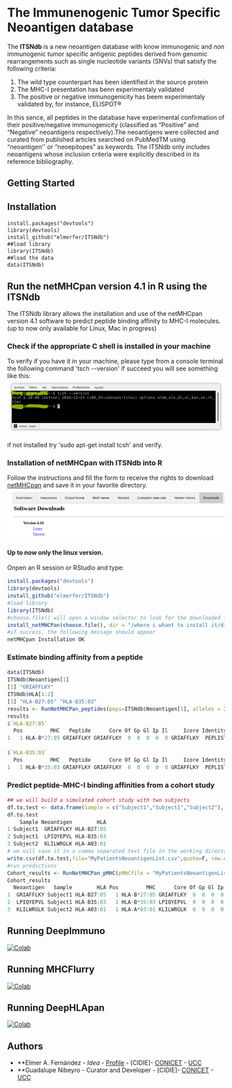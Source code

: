 # The Immunenogenic Tumor Specific Neoantigen database
The **ITSNdb** is a new  neoantigen database with know immunogenic and non immunogenic tumor specific antigenic peptides derived from genomic rearrangements such as single nucleotide variants (SNVs) that satisfy the following criteria:
1. The wild type counterpart has been identified in the source protein
2. The MHC-I presentation has benn experimentaly validated
3. The positive or negative immunogenicity has beem experimentaly validated by, for instance, ELISPOT® 

In this sence, all peptides in the database have experimental confirmation of their positive/negative immunogenicity (classified as “Positive” and “Negative” neoantigens respectively).The neoantigens were collected and curated from published articles searched on PubMedTM using “neoantigen'' or “neoepitopes” as keywords. The ITSNdb only includes neoantigens whose inclusion criteria were explicitly described in its reference bibliography. 

## Getting Started


## Installation
```
install.packages("devtools")
library(devtools)
install_github("elmerfer/ITSNdb")
##load library
library(ITSNdb)
##load the data 
data(ITSNdb)
```
## Run the netMHCpan version 4.1 in R using the ITSNdb
The ITSNdb library allows the installation and use of the netMHCpan version 4.1 software to predict peptide binding affinity to MHC-I molecules.
(up to now only available for Linux, Mac in progress)
### Check if the appropriate C shell is installed in your machine
To verify if you have it in your machine, please type from a console terminal the following command 
'tsch --version'
if succeed you will see something like this:
![tsch output](https://github.com/elmerfer/ITSNdb/blob/main/tsch.shell.png)

if not installed try 'sudo apt-get install tcsh' and verify. 

### Installation of netMHCpan with ITSNdb into R
Follow the instructions and fill the form to receive the rights to download [netMHCpan](https://services.healthtech.dtu.dk/service.php?NetMHCpan-4.1) 
and save it in your favorite directory.
![Download](https://github.com/elmerfer/ITSNdb/blob/main/DownloadV4.1.png)

#### Up to now only the linux version.

Onpen an R session or RStudio and type:
```R
install.packages("devtools")
library(devtools)
install_github("elmerfer/ITSNdb")
#load library
library(ITSNdb)
#choose.file() will open a window selector to look for the downloaded file
install_netMHCPan(choose.file(), dir = "/where i whant to install it/dir")
#if success, the following message should appear
netMHCpan Installation OK
```

### Estimate binding affinity from a peptide
```R
data(ITSNdb)
ITSNdb$Neoantigen[1]
[1] "GRIAFFLKY"
ITSNdb$HLA[1:2]
[1] "HLA-B27:05" "HLA-B35:03"
results <- RunNetMHCPan_peptides(peps=ITSNdb$Neoantigen[1], alleles = ITSNdb$HLA[1:2])
results
$`HLA-B27:05`
  Pos         MHC   Peptide      Core Of Gp Gl Ip Il     Icore Identity  Score_EL %Rank_EL Score_BA %Rank_BA Aff(nM) BindLevel
1   1 HLA-B*27:05 GRIAFFLKY GRIAFFLKY  0  0  0  0  0 GRIAFFLKY  PEPLIST 0.9810120    0.009 0.659218    0.103   39.93        SB

$`HLA-B35:03`
  Pos         MHC   Peptide      Core Of Gp Gl Ip Il     Icore Identity  Score_EL %Rank_EL Score_BA %Rank_BA  Aff(nM) BindLevel
1   1 HLA-B*35:03 GRIAFFLKY GRIAFFLKY  0  0  0  0  0 GRIAFFLKY  PEPLIST 0.0000600   31.333 0.009315   55.345 45206.31      <NA>
```
### Predict peptide-MHC-I binding affinities from a cohort study
```R
## we will build a simulated cohort study with two subjects
df.to.test <- data.frame(Sample = c("Subject1","Subject1","Subject2"), Neoantigen=ITSNdb$Neoantigen[1:3],HLA = ITSNdb$HLA[1:3])
df.to.test
    Sample Neoantigen        HLA
1 Subject1  GRIAFFLKY HLA-B27:05
2 Subject1  LPIQYEPVL HLA-B35:03
3 Subject2  KLILWRGLK HLA-A03:01
# we will save it in a comma separated text file in the working directory
write.csv(df.to.test,file="MyPatientsNeoantigenList.csv",quote=F, row.names = F)
#run predictions 
Cohort_results <- RunNetMHCPan_pMHC(pMHCfile = "MyPatientsNeoantigenList.csv")
Cohort_results
  Neoantigen   Sample        HLA Pos         MHC      Core Of Gp Gl Ip Il     Icore Identity  Score_EL %Rank_EL Score_BA %Rank_BA Aff(nM) BindLevel
1  GRIAFFLKY Subject1 HLA-B27:05   1 HLA-B*27:05 GRIAFFLKY  0  0  0  0  0 GRIAFFLKY  PEPLIST 0.9810120    0.009 0.659218    0.103   39.93        SB
2  LPIQYEPVL Subject1 HLA-B35:03   1 HLA-B*35:03 LPIQYEPVL  0  0  0  0  0 LPIQYEPVL  PEPLIST 0.9816510    0.004 0.690369    0.008   28.51        SB
3  KLILWRGLK Subject2 HLA-A03:01   1 HLA-A*03:01 KLILWRGLK  0  0  0  0  0 KLILWRGLK  PEPLIST 0.7217850    0.184 0.733193    0.049   17.94        SB
```
## Running DeepImmuno
[![Colab](https://colab.research.google.com/assets/colab-badge.svg)](https://colab.research.google.com/github/elmerfer/ITSNdb/blob/main/Colab/DeepImmuno_Colab.ipynb)
## Running MHCFlurry
[![Colab](https://colab.research.google.com/assets/colab-badge.svg)](https://colab.research.google.com/github/elmerfer/ITSNdb/blob/main/Colab/MHCFlurry_Colab.ipynb)
## Running DeepHLApan
[![Colab](https://colab.research.google.com/assets/colab-badge.svg)](https://colab.research.google.com/github/elmerfer/ITSNdb/blob/main/Colab/DeepHLApan_Colab.ipynb)

## Authors
* **Elmer A. Fernández - *Idea* - [Profile](https://www.researchgate.net/profile/Elmer_Fernandez) - [CIDIE]- [CONICET](http://www.conicet.gov.ar) - [UCC](http://www.ucc.edu.ar) 
* **Guadalupe Nibeyro - Curator and Developer - [CIDIE]- [CONICET](http://www.conicet.gov.ar) - [UCC](http://www.ucc.edu.ar) 
